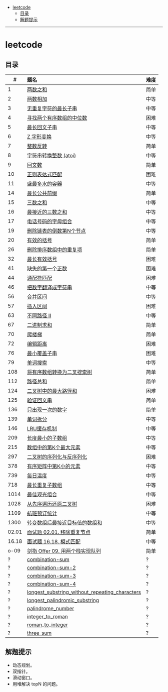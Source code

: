 - [leetcode](#leetcode)
  - [目录](#目录)
  - [解题提示](#解题提示)


------------------------------

# leetcode

## 目录

| #     | 题名                                                                                                     | 难度 |
| ----- | :------------------------------------------------------------------------------------------------------- | ---- |
| 1     | [两数之和](docs/two_sum.md)                                                                              | 简单 |
| 2     | [两数相加](docs/add_two_numbers.md)                                                                      | 中等 |
| 3     | [无重复字符的最长子串](docs/length_of_longest_substring.md)                                              | 中等 |
| 4     | [寻找两个有序数组的中位数](docs/find_median_sorted_arrays.md)                                            | 困难 |
| 5     | [最长回文子串](docs/longest_palindrome.md)                                                               | 中等 |
| 6     | [Z 字形变换](docs/zigzag-conversion.md)                                                                  | 中等 |
| 7     | [整数反转](docs/reverse-integer.md)                                                                      | 简单 |
| 8     | [字符串转换整数 (atoi)](docs/string_to_integer_atoi.md)                                                  | 中等 |
| 9     | [回文数](docs/no_0009_palindrome_number.md)                                                              | 简单 |
| 10    | [正则表达式匹配](docs/no_0010_regular_expression_matching.md)                                            | 困难 |
| 11    | [盛最多水的容器](docs/no_0011_container_with_most_water.md)                                              | 中等 |
| 14    | [最长公共前缀](docs/no_0014_longest_common_prefix.md)                                                    | 简单 |
| 15    | [三数之和](docs/no_0015_three_sum.md)                                                                    | 中等 |
| 16    | [最接近的三数之和](docs/no_0016_three_sum_closest.md)                                                    | 中等 |
| 17    | [电话号码的字母组合](docs/no_0017_letter_combinations_of_a_phone_number.md)                              | 中等 |
| 19    | [删除链表的倒数第N个节点](docs/no_0019_remove_nth_node_from_end_of_list.md)                              | 中等 |
| 20    | [有效的括号](docs/no_0020_valid_parentheses.md)                                                          | 简单 |
| 26    | [删除排序数组中的重复项](docs/no_0026_remove_duplicates_from_sorted_array.md)                            | 简单 |
| 32    | [最长有效括号](docs/no_0032_longest_valid_parentheses.md)                                                | 困难 |
| 41    | [缺失的第一个正数](docs/no_0041_first_missing_positive.md)                                               | 困难 |
| 44    | [通配符匹配](docs/no_0044_wildcard_matching.md)                                                          | 困难 |
| 46    | [把数字翻译成字符串](docs/no_0046_ba-shu-zi-fan-yi-cheng-zi-fu-chuan-lcof.md)                            | 中等 |
| 56    | [合并区间](docs/merge-intervals.md)                                                                      | 中等 |
| 57    | [插入区间](docs/insert-interval.md)                                                                      | 困难 |
| 63    | [不同路径 II](docs/no_0063_unique_paths_ii.md)                                                           | 中等 |
| 67    | [二进制求和](docs/no_0067_add_binary.md)                                                                 | 简单 |
| 70    | [爬楼梯](docs/no_0070_climbing-stairs.md)                                                                | 简单 |
| 72    | [编辑距离](docs/no_0072_edit_distance.md)                                                                | 困难 |
| 76    | [最小覆盖子串](docs/no_0076_minimum_window_substring.md)                                                 | 困难 |
| 79    | [单词搜索](docs/no_0079_word_search.md)                                                                  | 中等 |
| 108   | [将有序数组转换为二叉搜索树](docs/no_0108_convert_sorted_array_to_binary_search_tree.md)                 | 简单 |
| 112   | [路径总和](docs/no_0112_path_sum.md)                                                                     | 简单 |
| 124   | [二叉树中的最大路径和](docs/no_0124_binary_tree_maximum_path_sum.md)                                     | 困难 |
| 125   | [验证回文串](docs/no_0125_valid_palindrome.md)                                                           | 简单 |
| 136   | [只出现一次的数字](docs/no_0136_single_number.md)                                                        | 简单 |
| 139   | [单词拆分](docs/no_0139_word_break.md)                                                                   | 中等 |
| 146   | [LRU缓存机制](docs/no_0146_lru_cache.md)                                                                 | 中等 |
| 209   | [长度最小的子数组](docs/no_0209_minimum_size_subarray_sum.md)                                            | 中等 |
| 215   | [数组中的第K个最大元素](docs/no_0215_kth_largest_element_in_an_array.md)                                 | 中等 |
| 297   | [二叉树的序列化与反序列化](docs/no_0297_serialize_and_deserialize_binary_tree.md)                        | 困难 |
| 378   | [有序矩阵中第K小的元素](docs/no_0378_kth_smallest_element_in_a_sorted_matrix.md)                         | 中等 |
| 739   | [每日温度](docs/no_0739_daily_temperatures.md)                                                           | 中等 |
| 718   | [最长重复子数组](docs/no_0718_maximum_length_of_repeated_subarray.md)                                    | 中等 |
| 1014  | [最佳观光组合](docs/no_1014_best_sightseeing_pair.md)                                                    | 中等 |
| 1028  | [从先序遍历还原二叉树](docs/no_1028_recover_a_tree_from_preorder_traversal.md)                           | 困难 |
| 1109  | [航班预订统计](docs/no_1109_corporate_flight_bookings.md)                                                | 中等 |
| 1300  | [转变数组后最接近目标值的数组和](docs/no_1300_sum_of_mutated_array_closest_to_target.md)                 | 中等 |
| 02.01 | [面试题 02.01. 移除重复节点](docs/interview_02_01_remove_duplicate_node_lcci.md)                         | 简单 |
| 16.18 | [面试题 16.18. 模式匹配](docs/interview_16_18_pattern_matching_lcci.md)                                  | 中等 |
| o-09  | [剑指 Offer 09. 用两个栈实现队列](docs/offer_009_yong_liang_ge_zhan_shi_xian_dui_lie_lcof.md)            | 简单 |
| ?     | [combination-sum](docs/combination_sum.md)                                                               | ?    |
| ?     | [combination-sum-2](docs/combination_sum_2.md)                                                           | ?    |
| ?     | [combination-sum-3](docs/combination_sum_3.md)                                                           | ?    |
| ?     | [combination-sum-4](docs/combination_sum_4.md)                                                           | ?    |
| ?     | [longest_substring_without_repeating_characters](docs/longest_substring_without_repeating_characters.md) | ?    |
| ?     | [longest_palindromic_substring](docs/longest_palindromic_substring.md)                                   | ?    |
| ?     | [palindrome_number](docs/palindrome_number.md)                                                           | ?    |
| ?     | [integer_to_roman](docs/integer_to_roman.md)                                                             | ?    |
| ?     | [roman_to_integer](docs/roman_to_integer.md)                                                             | ?    |
| ?     | [three_sum](docs/three_sum.md)                                                                           | ?    |


## 解题提示

- 动态规划。
- 双指针。
- 滑动窗口。
- 用堆解决 topN 的问题。